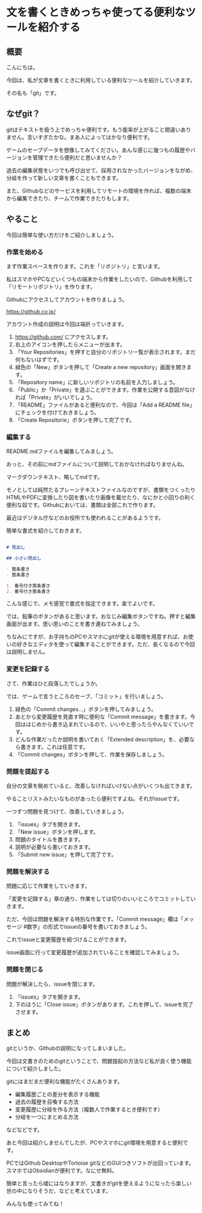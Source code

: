 # 文を書くときめっちゃ使ってる便利なツールを紹介する

## 概要

こんにちは。

今回は、私が文章を書くときに利用している便利なツールを紹介していきます。

その名も「git」です。


## なぜgit？

gitはテキストを扱う上でめっちゃ便利です。もう能率が上がること間違いありません。言いすぎたかな。まあ人によってはかなり便利です。

ゲームのセーブデータを想像してみてください。あんな感じに幾つもの履歴やバージョンを管理できたら便利だと思いませんか？

過去の編集状態をいつでも呼び出せて、採用されなかったバージョンをながめ、分岐を作って新しい文章を書くこともできます。

また、Githubなどのサービスを利用してリモートの環境を作れば、複数の端末から編集できたり、チームで作業できたりもします。


## やること

今回は簡単な使い方だけをご紹介しましょう。


### 作業を始める

まず作業スペースを作ります。これを「リポジトリ」と言います。

私はスマホやPCなどいくつもの端末から作業をしたいので、Githubを利用して「リモートリポジトリ」を作ります。

Githubにアクセスしてアカウントを作りましょう。

https://github.co.jp/

アカウント作成の説明は今回は端折っていきます。

1. https://github.com/ にアクセスします。
2. 右上のアイコンを押したらメニューが出ます。
3. 「Your Repositories」を押すと自分のリポジトリ一覧が表示されます。まだ何もないはずです。
4. 緑色の「New」ボタンを押して「Create a new repository」画面を開きます。
5. 「Repository name」に新しいリポジトリの名前を入力しましょう。
6. 「Public」か「Private」を選ぶことができます。作業を公開する意図がなければ「Private」がいいでしょう。
7. 「README」ファイルがあると便利なので、今回は「Add a README file」にチェックを付けておきましょう。
8. 「Create Repositorie」ボタンを押して完了です。


### 編集する

README.mdファイルを編集してみましょう。

おっと、その前にmdファイルについて説明しておかなければなりませんね。

マークダウンテキスト、略してmdです。

モノとしては純然たるプレーンテキストファイルなのですが、書類をつくったりHTMLやPDFに変換したり図を書いたり画像を載せたり、なにかと小回りの利く便利な奴です。Githubにおいては、書類は全部これで作ります。

最近はデジタル庁などのお役所でも使われることがあるようです。

簡単な書式を紹介しておきます。

```md

# 見出し

## 小さい見出し

- 箇条書き
- 箇条書き

1. 番号付き箇条書き
2. 番号付き箇条書き

```

こんな感じで、メモ感覚で書式を指定できます。楽でよいです。

では、鉛筆のボタンがあると思います。おなじみ編集ボタンですね。押すと編集画面が出ます。思い思いのことを書き連ねてみましょう。

ちなみにですが、お手持ちのPCやスマホにgitが使える環境を用意すれば、お使いの好きなエディタを使って編集することができます。ただ、長くなるので今回は説明しません。


### 変更を記録する

さて、作業はひと段落したでしょうか。

では、ゲームで言うところのセーブ、「コミット」を行いましょう。

1. 緑色の「Commit changes...」ボタンを押してみましょう。
2. あとから変更履歴を見直す時に便利な「Commit message」を書きます。今回ははじめから書き込まれているので、いいやと思ったらやんなくていいです。
3. どんな作業だったか説明を書いておく「Extended description」を、必要なら書きます。これは任意です。
4. 「Commit changes」ボタンを押して、作業を保存しましょう。

### 問題を提起する

自分の文章を眺めていると、改善しなければいけない点がいくつも出てきます。

やることリストみたいなものがあったら便利ですよね。それがissueです。

一つずつ問題を見つけて、改善していきましょう。

1. 「issues」タブを開きます。
2. 「New issue」ボタンを押します。
3. 問題のタイトルを書きます。
4. 説明が必要なら書いておきます。
5. 「Submit new issue」を押して完了です。


### 問題を解決する

問題に応じて作業をしていきます。

「変更を記録する」章の通り、作業をしては切りのいいところでコミットしていきます。

ただ、今回は問題を解決する特別な作業です。「Commit message」欄は「メッセージ #数字」の形式でissueの番号を書いておきましょう。

これでissueと変更履歴を紐づけることができます。

issue画面に行って変更履歴が追加されていることを確認してみましょう。

### 問題を閉じる

問題が解決したら、issueを閉じます。

1. 「issues」タブを開きます。
2. 下のほうに「Close issue」ボタンがあります。これを押して、issueを完了させます。


## まとめ

gitというか、Githubの説明になってしまいました。

今回は文書きのためのgitということで、問題提起の方法など私が良く使う機能について紹介しました。

gitにはまだまだ便利な機能がたくさんあります。

- 編集履歴ごとの差分を表示する機能
- 過去の履歴を召喚する方法
- 変更履歴に分岐を作る方法（複数人で作業するとき便利です）
- 分岐を一つにまとめる方法

などなどです。

あと今回は紹介しませんでしたが、PCやスマホにgit環境を用意すると便利です。

PCではGithub DesktopやTortoise gitなどのGUIつきソフトが出回っています。スマホではObsidianが便利です。なにせ無料。

簡単と言ったら嘘にはなりますが、文書きがgitを使えるようになったら楽しい世の中になりそうだ、などと考えています。

みんなも使ってみてね！
